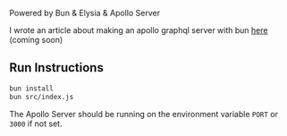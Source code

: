 Powered by Bun & Elysia & Apollo Server

I wrote an article about making an apollo graphql server with bun [here](https://groff.dev/bun-apollo-graphl-with-elysia/) (coming soon)

## Run Instructions
```bash
bun install
bun src/index.js
```

The Apollo Server should be running on the environment variable `PORT` or `3000` if not set.
